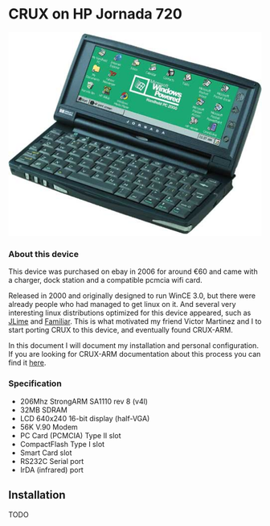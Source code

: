# CRUX on HP Jornada 720

![this-device](https://raw.githubusercontent.com/sepen/crux-on-devices/master/hp-jornada-720/this-device.jpg)


### About this device

This device was purchased on ebay in 2006 for around €60 and came with a charger, dock station and a compatible pcmcia wifi card.

Released in 2000 and originally designed to run WinCE 3.0, but there were already people who had managed to get linux on it.
And several very interesting linux distributions optimized for this device appeared, such as [JLime](https://en.wikipedia.org/wiki/Jlime)
and [Familiar](https://en.wikipedia.org/wiki/Familiar_Linux).
This is what motivated my friend Victor Martinez and I to start porting CRUX to this device, and eventually found CRUX-ARM.

In this document I will document my installation and personal configuration. If you are looking for CRUX-ARM documentation about this
process you can find it [here](https://crux-arm.nu/SupportedDevices/J72x).


### Specification

* 206Mhz StrongARM SA1110 rev 8 (v4l)
* 32MB SDRAM
* LCD 640x240 16-bit display (half-VGA)
* 56K V.90 Modem
* PC Card (PCMCIA) Type II slot
* CompactFlash Type I slot
* Smart Card slot
* RS232C Serial port
* IrDA (infrared) port

## Installation

TODO
